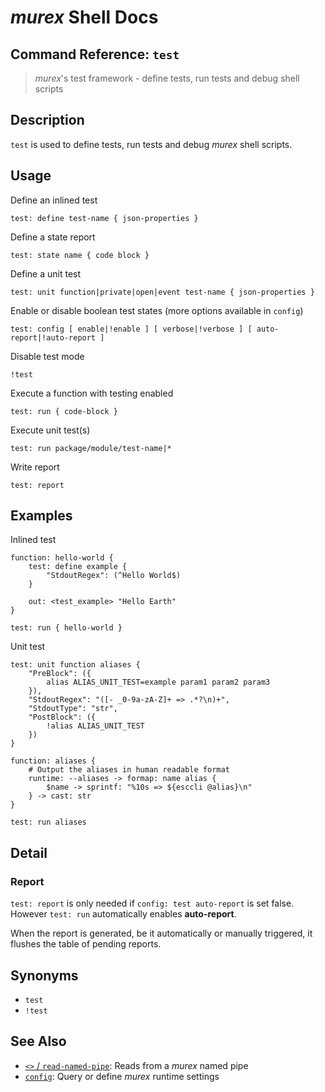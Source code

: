 # _murex_ Shell Docs

## Command Reference: `test`

> _murex_'s test framework - define tests, run tests and debug shell scripts

## Description

`test` is used to define tests, run tests and debug _murex_ shell scripts.

## Usage

Define an inlined test

    test: define test-name { json-properties }
    
Define a state report

    test: state name { code block }
    
Define a unit test

    test: unit function|private|open|event test-name { json-properties }
    
Enable or disable boolean test states (more options available in `config`)

    test: config [ enable|!enable ] [ verbose|!verbose ] [ auto-report|!auto-report ]
    
Disable test mode

    !test
    
Execute a function with testing enabled

    test: run { code-block }
    
Execute unit test(s)

    test: run package/module/test-name|*
    
Write report

    test: report

## Examples

Inlined test

    function: hello-world {
        test: define example {
            "StdoutRegex": (^Hello World$)
        }
    
        out: <test_example> "Hello Earth"
    }
    
    test: run { hello-world }
    
Unit test

    test: unit function aliases {
        "PreBlock": ({
            alias ALIAS_UNIT_TEST=example param1 param2 param3
        }),
        "StdoutRegex": "([- _0-9a-zA-Z]+ => .*?\n)+",
        "StdoutType": "str",
        "PostBlock": ({
            !alias ALIAS_UNIT_TEST
        })
    }
    
    function: aliases {
        # Output the aliases in human readable format
        runtime: --aliases -> formap: name alias {
            $name -> sprintf: "%10s => ${esccli @alias}\n"
        } -> cast: str
    }
    
    test: run aliases

## Detail

### Report

`test: report` is only needed if `config: test auto-report` is set false.
However `test: run` automatically enables **auto-report**.

When the report is generated, be it automatically or manually triggered, it
flushes the table of pending reports.

## Synonyms

* `test`
* `!test`


## See Also

* [`<>` / `read-named-pipe`](../commands/namedpipe.md):
  Reads from a _murex_ named pipe
* [`config`](../commands/config.md):
  Query or define _murex_ runtime settings